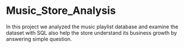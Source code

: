 # Music_Store_Analysis


In this project we analyzed the music playlist database and examine the dataset with SQL also help the store understand its business growth by answering simple question.
